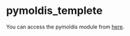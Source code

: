 # pymoldis_templete

You can access the pymoldis module from [here](https://surajitdas09.github.io/pymoldis_templete/).